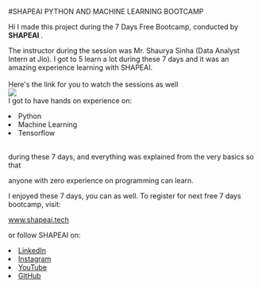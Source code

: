 #SHAPEAI PYTHON AND MACHINE LEARNING BOOTCAMP

Hi I made this project during the 7 Days Free Bootcamp, conducted by <b> SHAPEAI </b>.

The instructor during the session was Mr. Shaurya Sinha (Data Analyst Intern at Jio). I got to 5 learn a lot during these 7 days and it was an amazing experience learning with SHAPEAI.
<br><br>Here's the link for you to watch the sessions as well<br>
<a href="https://www.youtube.com/playlist?list=PL7zl8TDRnbulNEA-59W7wWgCWE8LEOD6h"><img src="https://github.com/ShapeAI/PYTHON-AND-DATA ANALYTICS/blob/main/YOUTUBE THUMBNAIL-5.png"> </a>
 <br>I got to have hands on experience on:
<li>Python

<li>Machine Learning

<li>Tensorflow

<br>during these 7 days, and everything was explained from the very basics so that

anyone with zero experience on programming can learn.

I enjoyed these 7 days, you can as well. To register for next free 7 days bootcamp, visit:

<a href="https://www.shapeai.tech"> www.shapeai.tech</a>

or follow SHAPEAI on:

<li><a href= "https://in.linkedin.com/company/shapeai">LinkedIn</a>
<li><a href="https://www.instagram.com/shape.ai/?hl=en">Instagram</a>
<li><a href="https://www.youtube.com/channel/UCTUVDLTW9meuDXWcbmISPdA">YouTube</a>
<li><a href="https://github.com/shapeai">GitHub</a>
